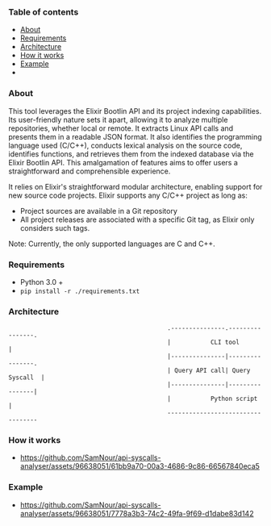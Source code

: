 ### Table of contents
- [About](#About) 
- [Requirements](#requirements)
- [Architecture](#architecture)
- [How it works](#how-it-works)
- [Example](#example)
- 
### About
This tool leverages the Elixir Bootlin API and its project indexing capabilities. Its user-friendly nature sets it apart, allowing it to analyze multiple repositories, whether local or remote. It extracts Linux API calls and presents them in a readable JSON format. It also identifies the programming language used (C/C++), conducts lexical analysis on the source code, identifies functions, and retrieves them from the indexed database via the Elixir Bootlin API. This amalgamation of features aims to offer users a straightforward and comprehensible experience.

It relies on Elixir's straightforward modular architecture, enabling support for new source code projects.  Elixir supports any C/C++ project as long as:
- Project sources are available in a Git repository
- All project releases are associated with a specific Git tag, as Elixir only considers such tags.

Note: Currently, the only supported languages are C and C++.

### Requirements
- Python 3.0 +
- ```pip install -r ./requirements.txt```

### Architecture 
                                                .---------------.----------------.
                                                |           CLI tool             |
                                                |---------------|----------------.
                                                | Query API call| Query Syscall  |
                                                |---------------|----------------|
                                                |           Python script        |
                                                ----------------------------------
      
### How it works
- https://github.com/SamNour/api-syscalls-analyser/assets/96638051/61bb9a70-00a3-4686-9c86-66567840eca5

### Example
- https://github.com/SamNour/api-syscalls-analyser/assets/96638051/7778a3b3-74c2-49fa-9f69-d1dabe83d142


